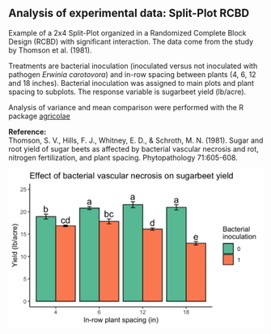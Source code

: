 ## Analysis of experimental data: Split-Plot RCBD

Example of a 2x4 Split-Plot organized in a Randomized Complete Block Design (RCBD) with significant interaction. The data come from the study by Thomson et al. (1981).

Treatments are bacterial inoculation (inoculated versus not inoculated with pathogen *Erwinia carotovora*) and in-row spacing between plants (4, 6, 12 and 18 inches). Bacterial inoculation was assigned to main plots and plant spacing to subplots. The response variable is sugarbeet yield (lb/acre).

Analysis of variance and mean comparison were performed with the R package [agricolae](https://cran.r-project.org/web/packages/agricolae/index.html)

**Reference:**  
Thomson, S. V., Hills, F. J., Whitney, E. D., & Schroth, M. N. (1981). Sugar and root yield of sugar beets as affected by bacterial vascular necrosis and rot, nitrogen fertilization, and plant spacing. Phytopathology 71:605-608.

![plot](https://github.com/pbrevis/Split-Plot-RCBD/blob/main/Fig/Histogram.png)
